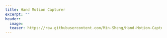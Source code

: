 ```yaml
---
title: Hand Motion Capturer
excerpt: ""
header:
  image: 
  teaser: https://raw.githubusercontent.com/Min-Sheng/Hand-Motion-Capturer/master/Images/Hand_Motion_Capturer_DEMO_2.jpg
---
```

<script language="JavaScript">
<!–
    window.location.replace("https://min-sheng.github.io/Hand-Motion-Capturer/");

//–>
</script>
